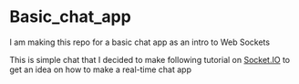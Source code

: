 # Basic_chat_app
I am making this repo for a basic chat app as an intro to Web Sockets 

This is simple chat that I decided to make following tutorial on [Socket.IO](https://socket.io/) to get an idea on how to make a real-time chat app